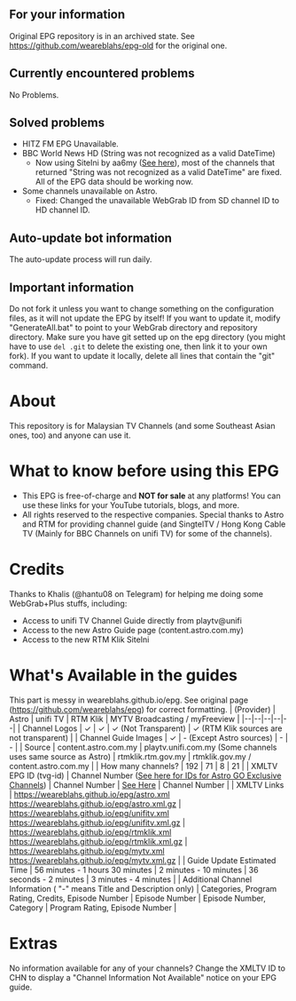 ## For your information
Original EPG repository is in an archived state. See https://github.com/weareblahs/epg-old for the original one.
## Currently encountered problems
No Problems.
## Solved problems
- HITZ FM EPG Unavailable.
- BBC World News HD (String was not recognized as a valid DateTime)
  - Now using SiteIni by aa6my ([See here](https://github.com/weareblahs/epg/issues/2#issuecomment-841613022)), most of the channels that returned "String was not recognized as a valid DateTime" are fixed. All of the EPG data should be working now.
- Some channels unavailable on Astro.
  - Fixed: Changed the unavailable WebGrab ID from SD channel ID to HD channel ID.

## Auto-update bot information
The auto-update process will run daily.

## Important information
Do not fork it unless you want to change something on the configuration files, as it will not update the EPG by itself! If you want to update it, modify "GenerateAll.bat" to point to your WebGrab directory and repository directory. Make sure you have git setted up on the epg directory (you might have to use ``del .git`` to delete the existing one, then link it to your own fork). If you want to update it locally, delete all lines that contain the "git" command.

# About
This repository is for Malaysian TV Channels (and some Southeast Asian ones, too) and anyone can use it.

# What to know before using this EPG
- This EPG is free-of-charge and **NOT for sale** at any platforms! You can use these links for your YouTube tutorials, blogs, and more.
- All rights reserved to the respective companies. Special thanks to Astro and RTM for providing channel guide (and SingtelTV / Hong Kong Cable TV (Mainly for BBC Channels on unifi TV) for some of the channels).
# Credits
Thanks to Khalis (@hantu08 on Telegram) for helping me doing some WebGrab+Plus stuffs, including:
 - Access to unifi TV Channel Guide directly from playtv@unifi  
 - Access to the new Astro Guide page (content.astro.com.my)
 - Access to the new RTM Klik SiteIni

# What's Available in the guides
This part is messy in weareblahs.github.io/epg. See original page (https://github.com/weareblahs/epg) for correct formatting.
| (Provider) | Astro | unifi TV | RTM Klik | MYTV Broadcasting / myFreeview |
|--|--|--|--|--|
| Channel Logos | ✓ | ✓ | ✓ (Not Transparent) | ✓ (RTM Klik sources are not transparent) |
| Channel Guide Images | ✓ | - (Except Astro sources) | - | - |
| Source | content.astro.com.my | playtv.unifi.com.my (Some channels uses same source as Astro) | rtmklik.rtm.gov.my | rtmklik.gov.my / content.astro.com.my |
| How many channels? | 192 | 71 | 8 | 21 |
| XMLTV EPG ID (tvg-id) | Channel Number ([See here for IDs for Astro GO Exclusive Channels](https://weareblahs.github.io/epg/misc/AGEC.md)) | Channel Number | [See Here](https://weareblahs.github.io/epg/misc/RTMK.md) | Channel Number |
| XMLTV Links | https://weareblahs.github.io/epg/astro.xml  https://weareblahs.github.io/epg/astro.xml.gz | https://weareblahs.github.io/epg/unifitv.xml  https://weareblahs.github.io/epg/unifitv.xml.gz | https://weareblahs.github.io/epg/rtmklik.xml  https://weareblahs.github.io/epg/rtmklik.xml.gz | https://weareblahs.github.io/epg/mytv.xml  https://weareblahs.github.io/epg/mytv.xml.gz |
| Guide Update Estimated Time | 56 minutes - 1 hours 30 minutes | 2 minutes - 10 minutes | 36 seconds - 2 minutes | 3 minutes - 4 minutes |
| Additional Channel Information ( "-" means Title and Description only) | Categories, Program Rating, Credits, Episode Number | Episode Number | Episode Number, Category | Program Rating, Episode Number |

# Extras
No information available for any of your channels? Change the XMLTV ID to CHN to display a "Channel Information Not Available" notice on your EPG guide.